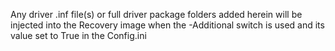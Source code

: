 Any driver .inf file(s) or full driver package folders added herein will be injected into the Recovery image when the -Additional switch is used and its value set to True in the Config.ini
